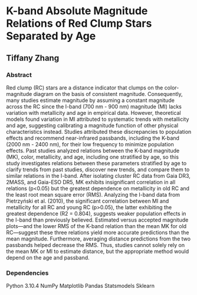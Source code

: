 # K-band Absolute Magnitude Relations of Red Clump Stars Separated by Age
## Tiffany Zhang

### Abstract
Red clump (RC) stars are a distance indicator that clumps on the color-magnitude diagram on the basis of consistent magnitude. Consequently, many studies estimate magnitude by assuming a constant magnitude across the RC since the I-band (700 nm - 900 nm) magnitude (MI) lacks variation with metallicity and age in empirical data. However, theoretical models found variation in MI attributed to systematic trends with metallicity and age, suggesting calibrating a magnitude function of other physical characteristics instead. Studies attributed these discrepancies to population effects and recommend near-infrared passbands, including the K-band (2000 nm - 2400 nm), for their low frequency to minimize population effects. Past studies analyzed relations between the K-band magnitude (MK), color, metallicity, and age, including one stratified by age, so this study investigates relations between these parameters stratified by age to clarify trends from past studies, discover new trends, and compare them to similar relations in the I-band. After isolating cluster RC data from Gaia DR3, 2MASS, and Gaia-ESO DR5, MK exhibits insignificant correlation in all relations (p<0.05) but the greatest dependence on metallicity in old RC and the least root mean square error (RMS). Analyzing the I-band data from Pietrzyński et al. (2010), the significant correlation between MI and metallicity for all RC and young RC (p>0.05), the latter exhibiting the greatest dependence (R2 = 0.804), suggests weaker population effects in the I-band than previously believed. Estimated versus accepted magnitude plots—and the lower RMS of the K-band relation than the mean MK for old RC—suggest these three relations yield more accurate predictions than the mean magnitude. Furthermore, averaging distance predictions from the two passbands helped decrease the RMS. Thus, studies cannot solely rely on the mean MK or MI to estimate distance, but the appropriate method would depend on the age and passband.

### Dependencies
Python 3.10.4
NumPy
Matplotlib
Pandas
Statsmodels
Sklearn
